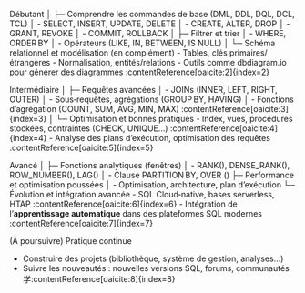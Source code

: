 Débutant
│
├─ Comprendre les commandes de base (DML, DDL, DQL, DCL, TCL)
│   - SELECT, INSERT, UPDATE, DELETE
│   - CREATE, ALTER, DROP
│   - GRANT, REVOKE
│   - COMMIT, ROLLBACK
│
├─ Filtrer et trier
│   - WHERE, ORDER BY
│   - Opérateurs (LIKE, IN, BETWEEN, IS NULL)
│
└─ Schéma relationnel et modélisation (en complément)
    - Tables, clés primaires/étrangères
    - Normalisation, entités/relations
    - Outils comme dbdiagram.io pour générer des diagrammes :contentReference[oaicite:2]{index=2}

Intermédiaire
│
├─ Requêtes avancées
│   - JOINs (INNER, LEFT, RIGHT, OUTER)
│   - Sous‑requêtes, agrégations (GROUP BY, HAVING)
│   - Fonctions d’agrégation (COUNT, SUM, AVG, MIN, MAX) :contentReference[oaicite:3]{index=3}
│
└─ Optimisation et bonnes pratiques
    - Index, vues, procédures stockées, contraintes (CHECK, UNIQUE…) :contentReference[oaicite:4]{index=4}
    - Analyse des plans d’exécution, optimisation des requêtes :contentReference[oaicite:5]{index=5}

Avancé
│
├─ Fonctions analytiques (fenêtres)
│   - RANK(), DENSE_RANK(), ROW_NUMBER(), LAG()
│   - Clause PARTITION BY, OVER ()
├─ Performance et optimisation poussées
│   - Optimisation, architecture, plan d’exécution
└─ Évolution et intégration avancée
    - SQL Cloud‑native, bases serverless, HTAP :contentReference[oaicite:6]{index=6}
    - Intégration de l’**apprentissage automatique** dans des plateformes SQL modernes :contentReference[oaicite:7]{index=7}

(À poursuivre) Pratique continue
- Construire des projets (bibliothèque, système de gestion, analyses…)
- Suivre les nouveautés : nouvelles versions SQL, forums, communautés 学:contentReference[oaicite:8]{index=8}
